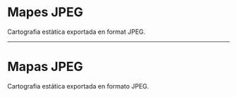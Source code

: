 # Mapes JPEG
Cartografia estàtica exportada en format JPEG.

______________________________________________

# Mapas JPEG
Cartografia estática exportada en formato JPEG.
